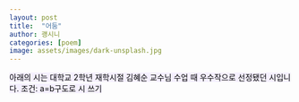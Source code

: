 ```yaml
---
layout: post
title:  "어둠"
author: 괭시니
categories: [poem]
image: assets/images/dark-unsplash.jpg
---
```

<mark style='background-color: #f5f0ff'>아래의 시는 대학교 2학년 재학시절 김혜순 교수님 수업 때 우수작으로 선정됐던 시입니다. 조건: a=b구도로 시 쓰기</mark>

